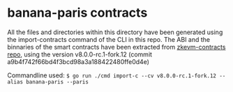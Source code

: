 # banana-paris contracts

All the files and directories within this directory have been generated using the import-contracts command of the CLI in this repo.
The ABI and the binnaries of the smart contracts have been extracted from [zkevm-contracts repo](https://github.com/0xPolygonHermez/zkevm-contracts), using the version v8.0.0-rc.1-fork.12 (commit a9b4f742f66bd4f3bcd98a3a188422480ffe0d4e)

Commandline used: ` $ go run ./cmd import-c --cv v8.0.0-rc.1-fork.12 --alias banana-paris --paris `

